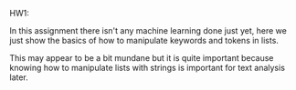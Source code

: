 HW1: 

In this assignment there isn't any machine learning done just yet, here we just show the basics of how to manipulate keywords and tokens in lists.

This may appear to be a bit mundane but it is quite important because knowing how to manipulate lists with strings is important for text analysis later.
